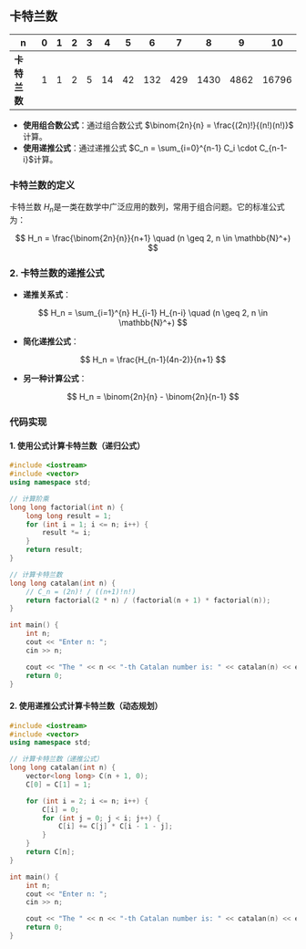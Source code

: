 ## 卡特兰数

| n      | 0   | 1   | 2   | 3   | 4   | 5   | 6   | 7   | 8    | 9    | 10    |
| ------ | --- | --- | --- | --- | --- | --- | --- | --- | ---- | ---- | ----- |
| **卡特兰数 ​** | 1   | 1   | 2   | 5   | 14  | 42  | 132 | 429 | 1430 | 4862 | 16796 |

- **使用组合数公式**：通过组合数公式 $\binom{2n}{n} = \frac{(2n)!}{(n!)(n!)}$​ 计算。
- **使用递推公式**：通过递推公式 $C_n = \sum_{i=0}^{n-1} C_i \cdot C_{n-1-i}$计算。

### **卡特兰数的定义**

卡特兰数 $H_n$​ 是一类在数学中广泛应用的数列，常用于组合问题。它的标准公式为：

$$
H_n = \frac{\binom{2n}{n}}{n+1} \quad (n \geq 2, n \in \mathbb{N}^+)
$$

### 2. **卡特兰数的递推公式**

- **递推关系式**：

$$
H_n = \sum_{i=1}^{n} H_{i-1} H_{n-i} \quad (n \geq 2, n \in \mathbb{N}^+)
$$

- **简化递推公式**：

$$
H_n = \frac{H_{n-1}(4n-2)}{n+1}
$$

- **另一种计算公式**：

$$
H_n = \binom{2n}{n} - \binom{2n}{n-1}
$$

### 代码实现

#### 1. 使用公式计算卡特兰数（递归公式）

```cpp
#include <iostream>
#include <vector>
using namespace std;

// 计算阶乘
long long factorial(int n) {
    long long result = 1;
    for (int i = 1; i <= n; i++) {
        result *= i;
    }
    return result;
}

// 计算卡特兰数
long long catalan(int n) {
    // C_n = (2n)! / ((n+1)!n!)
    return factorial(2 * n) / (factorial(n + 1) * factorial(n));
}

int main() {
    int n;
    cout << "Enter n: ";
    cin >> n;

    cout << "The " << n << "-th Catalan number is: " << catalan(n) << endl;
    return 0;
}
```

#### 2. 使用递推公式计算卡特兰数（动态规划）

```cpp
#include <iostream>
#include <vector>
using namespace std;

// 计算卡特兰数（递推公式）
long long catalan(int n) {
    vector<long long> C(n + 1, 0);
    C[0] = C[1] = 1;

    for (int i = 2; i <= n; i++) {
        C[i] = 0;
        for (int j = 0; j < i; j++) {
            C[i] += C[j] * C[i - 1 - j];
        }
    }
    return C[n];
}

int main() {
    int n;
    cout << "Enter n: ";
    cin >> n;

    cout << "The " << n << "-th Catalan number is: " << catalan(n) << endl;
    return 0;
}
```
